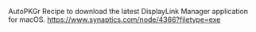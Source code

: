AutoPKGr Recipe to download the latest DisplayLink Manager application for macOS.
https://www.synaptics.com/node/4366?filetype=exe